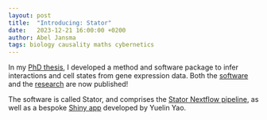 ```yaml
---
layout: post
title:  "Introducing: Stator"
date:   2023-12-21 16:00:00 +0200
author: Abel Jansma
tags: biology causality maths cybernetics 
---
```


In my [PhD thesis](../assets/JansmaAbel_PhDThesis_corrected.pdf), I developed a method and software package to infer interactions and cell states from gene expression data. Both the [software](https://github.com/AJnsm/Stator) and the [research](https://www.biorxiv.org/content/10.1101/2023.12.18.572232) are now published!

The software is called Stator, and comprises the [Stator Nextflow pipeline](https://github.com/AJnsm/Stator), as well as a bespoke [Shiny app](https://shiny.igc.ed.ac.uk/MFIs/) developed by Yuelin Yao. 
 
